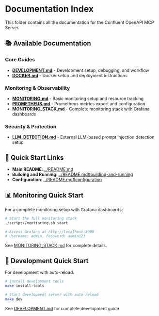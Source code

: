 # Documentation Index

This folder contains all the documentation for the Confluent OpenAPI MCP Server.

## 📚 Available Documentation

### Core Guides

- **[DEVELOPMENT.md](DEVELOPMENT.md)** - Development setup, debugging, and workflow
- **[DOCKER.md](DOCKER.md)** - Docker setup and deployment instructions

### Monitoring & Observability

- **[MONITORING.md](MONITORING.md)** - Basic monitoring setup and resource tracking
- **[PROMETHEUS.md](PROMETHEUS.md)** - Prometheus metrics export and configuration
- **[MONITORING_STACK.md](MONITORING_STACK.md)** - Complete monitoring stack with Grafana dashboards

### Security & Protection

- **[LLM_DETECTION.md](LLM_DETECTION.md)** - External LLM-based prompt injection detection setup

## 🚀 Quick Start Links

- **Main README**: [../README.md](../README.md)
- **Building and Running**: [../README.md#building-and-running](../README.md#building-and-running)
- **Configuration**: [../README.md#configuration](../README.md#configuration)

## 📊 Monitoring Quick Start

For a complete monitoring setup with Grafana dashboards:

```bash
# Start the full monitoring stack
./scripts/monitoring.sh start

# Access Grafana at http://localhost:3000
# Username: admin, Password: admin123
```

See [MONITORING_STACK.md](MONITORING_STACK.md) for complete details.

## 🔧 Development Quick Start

For development with auto-reload:

```bash
# Install development tools
make install-tools

# Start development server with auto-reload
make dev
```

See [DEVELOPMENT.md](DEVELOPMENT.md) for complete development guide.
